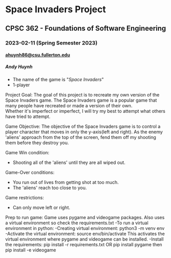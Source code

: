 # Space Invaders Project
## CPSC 362 - Foundations of Software Engineering
### 2023-02-11 (Spring Semester 2023)
#### ahuynh86@csu.fullerton.edu
##### Andy Huynh

- The name of the game is "*Space Invaders*"
- 1-player


Project Goal:
The goal of this project is to recreate my own version of the Space Invaders game.
The Space Invaders game is a popular game that many people have recreated or made a version of their own. 
Whether it's imperfect or imperfect, I will try my best to attempt what others have tried to attempt. 


Game Objective:
The objective of the Space Invaders game is to control a player character that moves in only the y-axis(left and right).
As the enemy 'aliens' approach from the top of the screen, fend them off my shooting them before they destroy you.


Game Win condition:
- Shooting all of the 'aliens' until they are all wiped out.

Game-Over conditions:
- You run out of lives from getting shot at too much.
- The 'aliens' reach too close to you.


Game restrictions:
- Can only move left or right.

Prep to run game:
Game uses pygame and videogame packages. Also uses a virtual environment so check the requirements.txt
-To run a virtual environment in python:
  -Creating virtual environment: python3 -m venv env
  -Activate the virtual environment: source env/bin/activate
  This activates the virtual environment where pygame and videogame can be installed.
  -Install the requirements: pip install -r requirements.txt
  OR  pip install pygame  then  pip install -e videogame
  

